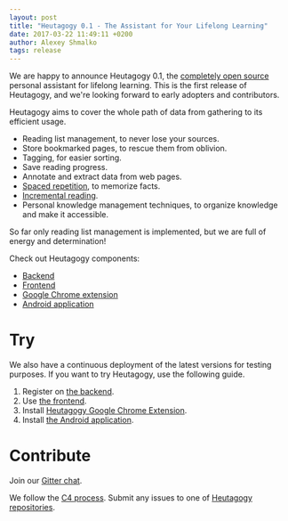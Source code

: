 ```yaml
---
layout: post
title: "Heutagogy 0.1 - The Assistant for Your Lifelong Learning"
date: 2017-03-22 11:49:11 +0200
author: Alexey Shmalko
tags: release
---
```


We are happy to announce Heutagogy 0.1, the [completely open source](https://github.com/heutagogy) personal assistant for lifelong learning. This is the first release of Heutagogy, and we're looking forward to early adopters and contributors.

Heutagogy aims to cover the whole path of data from gathering to its efficient usage.

- Reading list management, to never lose your sources.
- Store bookmarked pages, to rescue them from oblivion.
- Tagging, for easier sorting.
- Save reading progress.
- Annotate and extract data from web pages.
- [Spaced repetition](https://en.wikipedia.org/wiki/Spaced_repetition), to memorize facts.
- [Incremental reading](https://en.wikipedia.org/wiki/Incremental_reading).
- Personal knowledge management techniques, to organize knowledge and make it accessible.

So far only reading list management is implemented, but we are full of energy and determination!

Check out Heutagogy components:
- [Backend](https://github.com/heutagogy/heutagogy-backend/releases/tag/v0.1.0)
- [Frontend](https://github.com/heutagogy/heutagogy-frontend/releases/tag/v0.1.0)
- [Google Chrome extension](https://github.com/heutagogy/heutagogy-chrome-extension/releases/tag/v0.1.0)
- [Android application](https://github.com/heutagogy/HeutagogyMobileApp/releases/tag/v0.1.0)

# Try

We also have a continuous deployment of the latest versions for testing purposes. If you want to try Heutagogy, use the following guide.

1. Register on [the backend](https://api.heutagogy.io/user/register).
2. Use [the frontend](https://app.heutagogy.io/).
3. Install [Heutagogy Google Chrome Extension](https://chrome.google.com/webstore/detail/heutagogy/dcjclncadeblkbflledfnlldlidmjnhj).
4. Install [the Android application](https://s3.eu-central-1.amazonaws.com/heutagogy/heutagogy-mobile-app/app-release.apk).

# Contribute

Join our [Gitter chat](https://gitter.im/heutagogy/Lobby).

We follow the [C4 process](https://rfc.zeromq.org/spec:42/C4/). Submit any issues to one of [Heutagogy repositories](https://github.com/heutagogy).
